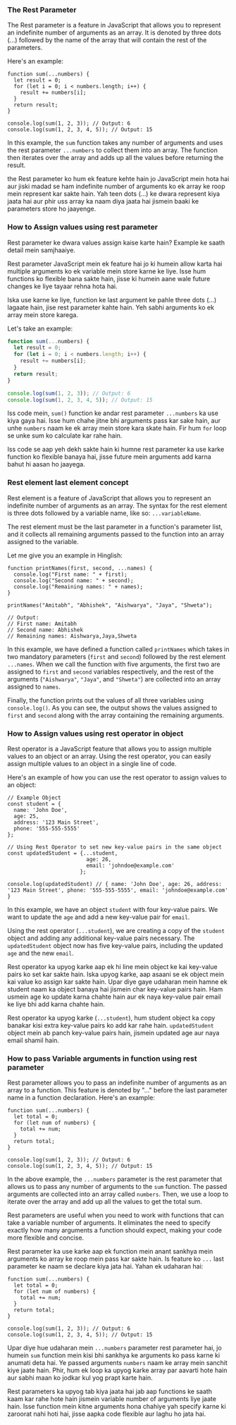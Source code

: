 ### The Rest Parameter

The Rest parameter is a feature in JavaScript that allows you to represent an indefinite number of arguments as an array. It is denoted by three dots (...) followed by the name of the array that will contain the rest of the parameters.

Here's an example:

```
function sum(...numbers) {
  let result = 0;
  for (let i = 0; i < numbers.length; i++) {
    result += numbers[i];
  }
  return result;
}

console.log(sum(1, 2, 3)); // Output: 6
console.log(sum(1, 2, 3, 4, 5)); // Output: 15
```

In this example, the `sum` function takes any number of arguments and uses the rest parameter `...numbers` to collect them into an array. The function then iterates over the array and adds up all the values before returning the result.

the Rest parameter ko hum ek feature kehte hain jo JavaScript mein hota hai aur jiski madad se ham indefinite number of arguments ko ek array ke roop mein represent kar sakte hain. Yah teen dots (…) ke dwara represent kiya jaata hai aur phir uss array ka naam diya jaata hai jismein baaki ke parameters store ho jaayenge.

### How to Assign values using rest parameter

Rest parameter ke dwara values assign kaise karte hain? Example ke saath detail mein samjhaaiye.

Rest parameter JavaScript mein ek feature hai jo ki humein allow karta hai multiple arguments ko ek variable mein store karne ke liye. Isse hum functions ko flexible bana sakte hain, jisse ki humein aane wale future changes ke liye tayaar rehna hota hai.

Iska use karne ke liye, function ke last argument ke pahle three dots (...) lagaate hain, jise rest parameter kahte hain. Yeh sabhi arguments ko ek array mein store karega.

Let's take an example:

```javascript
function sum(...numbers) {
  let result = 0;
  for (let i = 0; i < numbers.length; i++) {
    result += numbers[i];
  }
  return result;
}

console.log(sum(1, 2, 3)); // Output: 6
console.log(sum(1, 2, 3, 4, 5)); // Output: 15
```

Iss code mein, `sum()` function ke andar rest parameter `...numbers` ka use kiya gaya hai. Isse hum chahe jitne bhi arguments pass kar sake hain, aur unhe `numbers` naam ke ek array mein store kara skate hain. Fir hum `for` loop se unke sum ko calculate kar rahe hain.

Iss code se aap yeh dekh sakte hain ki humne rest parameter ka use karke function ko flexible banaya hai, jisse future mein arguments add karna bahut hi aasan ho jaayega.

### Rest element last element concept

Rest element is a feature of JavaScript that allows you to represent an indefinite number of arguments as an array. The syntax for the rest element is three dots followed by a variable name, like so: `...variableName`.

The rest element must be the last parameter in a function's parameter list, and it collects all remaining arguments passed to the function into an array assigned to the variable.

Let me give you an example in Hinglish:

```
function printNames(first, second, ...names) {
  console.log("First name: " + first);
  console.log("Second name: " + second);
  console.log("Remaining names: " + names);
}

printNames("Amitabh", "Abhishek", "Aishwarya", "Jaya", "Shweta");

// Output:
// First name: Amitabh
// Second name: Abhishek
// Remaining names: Aishwarya,Jaya,Shweta
```

In this example, we have defined a function called `printNames` which takes in two mandatory parameters (`first` and `second`) followed by the rest element `...names`. When we call the function with five arguments, the first two are assigned to `first` and `second` variables respectively, and the rest of the arguments (`"Aishwarya"`, `"Jaya"`, and `"Shweta"`) are collected into an array assigned to `names`.

Finally, the function prints out the values of all three variables using `console.log()`. As you can see, the output shows the values assigned to `first` and `second` along with the array containing the remaining arguments.

### How to Assign values using rest operator in object

Rest operator is a JavaScript feature that allows you to assign multiple values to an object or an array. Using the rest operator, you can easily assign multiple values to an object in a single line of code.

Here's an example of how you can use the rest operator to assign values to an object:

```
// Example Object
const student = {
  name: 'John Doe',
  age: 25,
  address: '123 Main Street',
  phone: '555-555-5555'
};

// Using Rest Operator to set new key-value pairs in the same object
const updatedStudent = {...student,
                         age: 26,
                         email: 'johndoe@example.com'
                       };

console.log(updatedStudent) // { name: 'John Doe', age: 26, address: '123 Main Street', phone: '555-555-5555', email: 'johndoe@example.com' }
```

In this example, we have an object `student` with four key-value pairs. We want to update the `age` and add a new key-value pair for `email`.

Using the rest operator (`...student`), we are creating a copy of the `student` object and adding any additional key-value pairs necessary. The `updatedStudent` object now has five key-value pairs, including the updated `age` and the new `email`.

Rest operator ka upyog karke aap ek hi line mein object ke kai key-value pairs ko set kar sakte hain. Iska upyog karke, aap asaani se ek object mein kai value ko assign kar sakte hain. Upar diye gaye udaharan mein hamne ek student naam ka object banaya hai jismein char key-value pairs hain. Ham usmein age ko update karna chahte hain aur ek naya key-value pair email ke liye bhi add karna chahte hain.

Rest operator ka upyog karke (`...student`), hum student object ka copy banakar kisi extra key-value pairs ko add kar rahe hain. `updatedStudent` object mein ab panch key-value pairs hain, jismein updated age aur naya email shamil hain.

### How to pass Variable arguments in function using rest parameter

Rest parameter allows you to pass an indefinite number of arguments as an array to a function. This feature is denoted by "..." before the last parameter name in a function declaration. Here's an example:

```
function sum(...numbers) {
  let total = 0;
  for (let num of numbers) {
    total += num;
  }
  return total;
}

console.log(sum(1, 2, 3)); // Output: 6
console.log(sum(1, 2, 3, 4, 5)); // Output: 15
```

In the above example, the `...numbers` parameter is the rest parameter that allows us to pass any number of arguments to the `sum` function. The passed arguments are collected into an array called `numbers`. Then, we use a loop to iterate over the array and add up all the values to get the total sum.

Rest parameters are useful when you need to work with functions that can take a variable number of arguments. It eliminates the need to specify exactly how many arguments a function should expect, making your code more flexible and concise.

Rest parameter ka use karke aap ek function mein anant sankhya mein arguments ko array ke roop mein pass kar sakte hain. Is feature ko `...` last parameter ke naam se declare kiya jata hai. Yahan ek udaharan hai:

```
function sum(...numbers) {
  let total = 0;
  for (let num of numbers) {
    total += num;
  }
  return total;
}

console.log(sum(1, 2, 3)); // Output: 6
console.log(sum(1, 2, 3, 4, 5)); // Output: 15
```

Upar diye hue udaharan mein `...numbers` parameter rest parameter hai, jo humein `sum` function mein kisi bhi sankhya ke arguments ko pass karne ki anumati deta hai. Ye passed arguments `numbers` naam ke array mein sanchit kiye jaate hain. Phir, hum ek loop ka upyog karke array par aavarti hote hain aur sabhi maan ko jodkar kul yog prapt karte hain.

Rest parameters ka upyog tab kiya jaata hai jab aap functions ke saath kaam kar rahe hote hain jismein variable number of arguments liye jaate hain. Isse function mein kitne arguments hona chahiye yah specify karne ki zaroorat nahi hoti hai, jisse aapka code flexible aur laghu ho jata hai.
